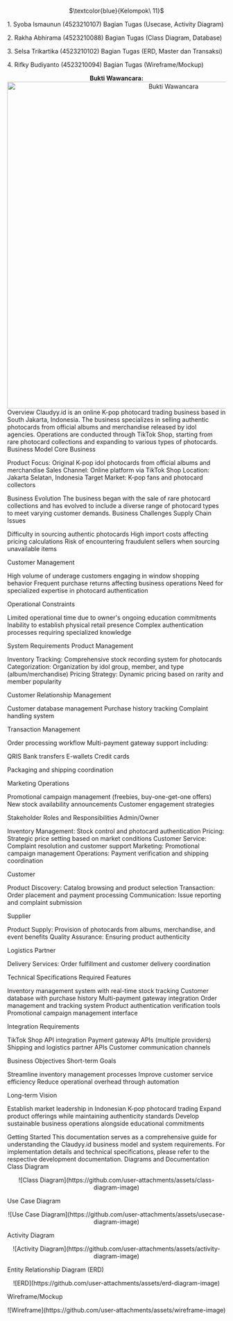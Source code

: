 <p align="center">
  $\textcolor{blue}{Kelompok\ 11}$
</p>
<p> 1. Syoba Ismaunun (4523210107) Bagian Tugas (Usecase, Activity Diagram) </p>
<p> 2. Rakha Abhirama (4523210088) Bagian Tugas (Class Diagram, Database) </p>
<p> 3. Selsa Trikartika (4523210102) Bagian Tugas (ERD, Master dan Transaksi) </p>
<p> 4. Rifky Budiyanto (4523210094) Bagian Tugas (Wireframe/Mockup) </p>
<div align="center">
<b>Bukti Wawancara:</b>
</div>
<div align="center">
<img width="751" alt="Bukti Wawancara" src="https://github.com/user-attachments/assets/2b432544-cbc9-4a8c-b615-ba4f75dc1ca7" />
</div>
Overview
Claudyy.id is an online K-pop photocard trading business based in South Jakarta, Indonesia. The business specializes in selling authentic photocards from official albums and merchandise released by idol agencies. Operations are conducted through TikTok Shop, starting from rare photocard collections and expanding to various types of photocards.
Business Model
Core Business

Product Focus: Original K-pop idol photocards from official albums and merchandise
Sales Channel: Online platform via TikTok Shop
Location: Jakarta Selatan, Indonesia
Target Market: K-pop fans and photocard collectors

Business Evolution
The business began with the sale of rare photocard collections and has evolved to include a diverse range of photocard types to meet varying customer demands.
Business Challenges
Supply Chain Issues

Difficulty in sourcing authentic photocards
High import costs affecting pricing calculations
Risk of encountering fraudulent sellers when sourcing unavailable items

Customer Management

High volume of underage customers engaging in window shopping behavior
Frequent purchase returns affecting business operations
Need for specialized expertise in photocard authentication

Operational Constraints

Limited operational time due to owner's ongoing education commitments
Inability to establish physical retail presence
Complex authentication processes requiring specialized knowledge

System Requirements
Product Management

Inventory Tracking: Comprehensive stock recording system for photocards
Categorization: Organization by idol group, member, and type (album/merchandise)
Pricing Strategy: Dynamic pricing based on rarity and member popularity

Customer Relationship Management

Customer database management
Purchase history tracking
Complaint handling system

Transaction Management

Order processing workflow
Multi-payment gateway support including:

QRIS
Bank transfers
E-wallets
Credit cards


Packaging and shipping coordination

Marketing Operations

Promotional campaign management (freebies, buy-one-get-one offers)
New stock availability announcements
Customer engagement strategies

Stakeholder Roles and Responsibilities
Admin/Owner

Inventory Management: Stock control and photocard authentication
Pricing: Strategic price setting based on market conditions
Customer Service: Complaint resolution and customer support
Marketing: Promotional campaign management
Operations: Payment verification and shipping coordination

Customer

Product Discovery: Catalog browsing and product selection
Transaction: Order placement and payment processing
Communication: Issue reporting and complaint submission

Supplier

Product Supply: Provision of photocards from albums, merchandise, and event benefits
Quality Assurance: Ensuring product authenticity

Logistics Partner

Delivery Services: Order fulfillment and customer delivery coordination

Technical Specifications
Required Features

Inventory management system with real-time stock tracking
Customer database with purchase history
Multi-payment gateway integration
Order management and tracking system
Product authentication verification tools
Promotional campaign management interface

Integration Requirements

TikTok Shop API integration
Payment gateway APIs (multiple providers)
Shipping and logistics partner APIs
Customer communication channels

Business Objectives
Short-term Goals

Streamline inventory management processes
Improve customer service efficiency
Reduce operational overhead through automation

Long-term Vision

Establish market leadership in Indonesian K-pop photocard trading
Expand product offerings while maintaining authenticity standards
Develop sustainable business operations alongside educational commitments

Getting Started
This documentation serves as a comprehensive guide for understanding the Claudyy.id business model and system requirements. For implementation details and technical specifications, please refer to the respective development documentation.
Diagrams and Documentation
Class Diagram
<p align="center">
![Class Diagram](https://github.com/user-attachments/assets/class-diagram-image)
</p>
Use Case Diagram
<p align="center">
![Use Case Diagram](https://github.com/user-attachments/assets/usecase-diagram-image)
</p>
Activity Diagram
<p align="center">
![Activity Diagram](https://github.com/user-attachments/assets/activity-diagram-image)
</p>
Entity Relationship Diagram (ERD)
<p align="center">
![ERD](https://github.com/user-attachments/assets/erd-diagram-image)
</p>
Wireframe/Mockup
<p align="center">
![Wireframe](https://github.com/user-attachments/assets/wireframe-image)
</p>

